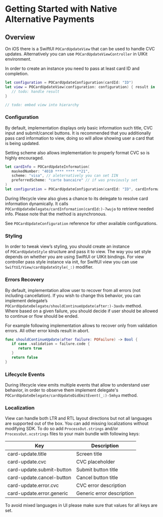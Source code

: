 # Getting Started with Native Alternative Payments

## Overview

On iOS there is a SwiftUI ``POCardUpdateView`` that can be used to handle CVC updates. Alternatively you can
use ``POCardUpdateViewController`` in UIKit environment.

In order to create an instance you need to pass at least card ID and completion.

```swift
let configuration = POCardUpdateConfiguration(cardId: "ID")
let view = POCardUpdateView(configuration: configuration) { result in
   // todo: handle result
}

// todo: embed view into hierarchy
```

### Configuration

By default, implementation displays only basic information such title, CVC input and submit/cancel buttons. It
is recommended that you additionally pass card information to view, doing so will allow showing user a card that
is being updated.

Setting scheme also allows implementation to properly format CVC so is highly encouraged.

```swift
let cardInfo = POCardUpdateInformation(
   maskedNumber: "4010 **** **** **21",
   scheme: "visa", // aleternatively you can set IIN
   preferredScheme: "carte bancaire" // if was previously set
)
let configuration = POCardUpdateConfiguration(cardId: "ID", cardInformation: cardInfo)
```

During lifecycle view also gives a chance to its delegate to resolve card information dynamically. It calls
``POCardUpdateDelegate/cardInformation(cardId:)-7wujo`` to retrieve needed info. Please note that the method
is asynchronous.

See ``POCardUpdateConfiguration`` reference for other available configurations.

### Styling

In order to tweak view’s styling, you should create an instance of ``POCardUpdateStyle`` structure and pass it
to view. The way you set style depends on whether you are using SwiftUI or UIKit bindings. For view controller
pass style instance via init, for SwiftUI view you can use ``SwiftUI/View/cardUpdateStyle(_:)`` modifier.

### Errors Recovery

By default, implementation allow user to recover from all errors (not including cancellation). If you wish to
change this behavior, you can implement delegate’s ``POCardUpdateDelegate/shouldContinueUpdate(after:)-3ax8v``
method. Where based on a given failure, you should decide if user should be allowed to continue or flow should
be ended.

For example following implementation allows to recover only from validation errors. All other error kinds result in
abort.

```swift
func shouldContinueUpdate(after failure: POFailure) -> Bool {
   if case .validation = failure.code {
      return true
   }
   return false
}
```

### Lifecycle Events

During lifecycle view emits multiple events that allow to understand user behavior, in order to observe them
implement delegate's ``POCardUpdateDelegate/cardUpdateDidEmitEvent(_:)-5mhya`` method.

### Localization

View can handle both LTR and RTL layout directions but not all languages are supported out of the box. You can add
missing localizations without modifying SDK. To do so add `ProcessOut.strings` and/or `ProcessOut.xcstrings` files
to your main bundle with following keys:

| Key                       | Description               |
|---------------------------|---------------------------|
| card-update.title         | Screen title              |
| card-update.cvc           | CVC placeholder           |
| card-update.submit-button | Submit button title       |
| card-update.cancel-button | Cancel button title       |
| card-update.error.cvc     | CVC error description     |
| card-update.error.generic | Generic error description |

To avoid mixed languages in UI please make sure that values for all keys are set.
